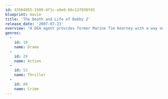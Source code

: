 ```yaml
---
id: 43564855-1509-4f1c-a9e6-66c12f038fd3
blueprint: movie
title: 'The Death and Life of Bobby Z'
release_date: '2007-07-23'
overview: "A DEA agent provides former Marine Tim Kearney with a way out of his prison sentence: impersonate Bobby Z, a recently deceased drug dealer, in a hostage switch with a crime lord. When the negotiations go awry, Kearney flees, with Z's son in tow."
genres:
  -
    id: 18
    name: Drama
  -
    id: 28
    name: Action
  -
    id: 53
    name: Thriller
  -
    id: 80
    name: Crime
---
```

